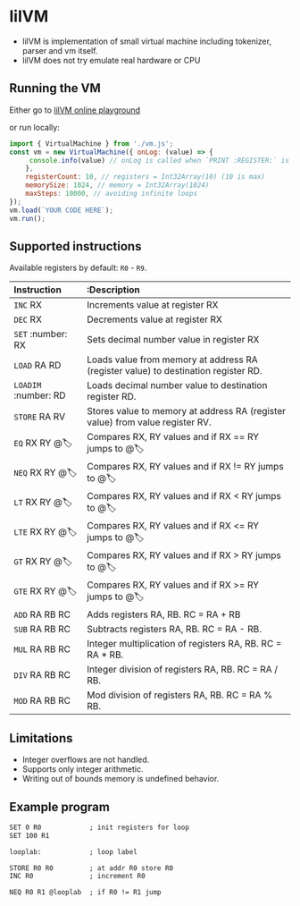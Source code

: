 # lilVM

- lilVM is implementation of small virtual machine including tokenizer, parser and vm itself.
- lilVM does not try emulate real hardware or CPU

## Running the VM

Either go to [lilVM online playground](http://SandroRybarik.github.io/lilvm)

or run locally:

```js
import { VirtualMachine } from './vm.js';
const vm = new VirtualMachine({ onLog: (value) => {
	 console.info(value) // onLog is called when `PRINT :REGISTER:` is called.
	},
	registerCount: 10, // registers = Int32Array(10) (10 is max)
	memorySize: 1024, // memory = Int32Array(1024)
	maxSteps: 10000, // avoiding infinite loops
});
vm.load(`YOUR CODE HERE`);
vm.run();
```

## Supported instructions

Available registers by default: `R0` - `R9`.


|Instruction|:Description|
|:-------------|:-------------|
|`INC` RX 	| Increments value at register RX |
|`DEC` RX 	| Decrements value at register RX |
|`SET` :number: RX 	| Sets decimal number value in register RX |
|`LOAD` RA RD 	| Loads value from memory at address RA (register value) to destination register RD. |
|`LOADIM` :number: RD 	| Loads decimal number value to destination register RD. |
|`STORE` RA RV 	| Stores value to memory at address RA (register value) from value register RV. |
|`EQ` RX RY @:label: 	| Compares RX, RY values and if RX == RY jumps to @:label: |
|`NEQ` RX RY @:label: 	| Compares RX, RY values and if RX != RY jumps to @:label: |
|`LT` RX RY @:label: 	| Compares RX, RY values and if RX < RY jumps to @:label: |
|`LTE` RX RY @:label: 	| Compares RX, RY values and if RX <= RY jumps to @:label: |
|`GT` RX RY @:label: 	| Compares RX, RY values and if RX > RY jumps to @:label: |
|`GTE` RX RY @:label: 	| Compares RX, RY values and if RX >= RY jumps to @:label: |
|`ADD` RA RB RC 	| Adds registers RA, RB. RC = RA + RB |
|`SUB` RA RB RC 	| Subtracts registers RA, RB. RC = RA - RB. |
|`MUL` RA RB RC 	| Integer multiplication of registers RA, RB. RC = RA * RB. |
|`DIV` RA RB RC 	| Integer division of registers RA, RB. RC = RA / RB. |
|`MOD` RA RB RC 	| Mod division of registers RA, RB. RC = RA % RB. |

## Limitations
- Integer overflows are not handled.
- Supports only integer arithmetic.
- Writing out of bounds memory is undefined behavior.

## Example program

```txt
SET 0 R0            ; init registers for loop
SET 100 R1

looplab:            ; loop label

STORE R0 R0         ; at addr R0 store R0
INC R0              ; increment R0

NEQ R0 R1 @looplab  ; if R0 != R1 jump
```